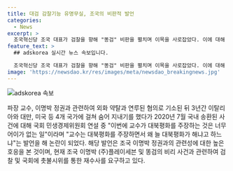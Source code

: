 ```yaml
---
title: 대검 감찰기능 유명무실, 조국의 비판적 발언
categories:
  - News
excerpt: >
  조국혁신당 조국 대표가 검찰을 향해 "똥검" 비판을 펼치며 이목을 사로잡았다. 이에 대해 이성윤 더불어민주당 의원은 울산지검 검사들의 추태를 폭로했고, 고위공직자범죄수사처장은 "처음 듣는 얘기"라고 반박했다. 조 대표는 이를 통해 검찰개혁 목소리를 높이고 있다. 검찰의 감찰기능과 불투명한 악습을 꼬집은 조 대표의 발언이 논란을 불러일으키고 있다. 
feature_text: >
  ## adskorea 실시간 뉴스 속보입니다.

  조국혁신당 조국 대표가 검찰을 향해 "똥검" 비판을 펼치며 이목을 사로잡았다. 이에 대해 이성윤 더불어민주당 의원은 울산지검 검사들의 추태를 폭로했고, 고위공직자범죄수사처장은 "처음 듣는 얘기"라고 반박했다. 조 대표는 이를 통해 검찰개혁 목소리를 높이고 있다. 검찰의 감찰기능과 불투명한 악습을 꼬집은 조 대표의 발언이 논란을 불러일으키고 있다. 
image: 'https://newsdao.kr/res/images/meta/newsdao_breakingnews.jpg'
---
```


<p><img src="https: // newsdao.kr / res / images / meta / newsdao_breakingnews.jpg" alt="adskorea 속보" /></p>

<p>파장 교수, 이명박 정권과 관련하여 외화 약탈과 연루된 혐의로 기소된 뒤 3년간 이탈리아와 대만, 미국 등 4개 국가에 걸쳐 숨어 지내기를 했다가 2020년 7월 국내 송환된 사건에 대해 국회 민생경제위원회 연설 중 "이번에 교수가 대북평화를 주장하는 것은 너무 어이가 없는 일"이라며 "교수는 대북평화를 주장하면서 왜 늘 대북평화가 해냐고 하느냐"는 발언을 해 논란이 되었다. 해당 발언은 조국 이명박 정권과의 관련성에 대한 높은 호응을 본 것이며, 현재 조국 이명박 (주)플레이세븐 및 똥검의 비리 사건과 관련하여 검찰 및 국회에 촛불시위를 통한 재수사를 요구하고 있다. </p>

